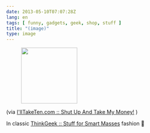 ```yaml
---
date: 2013-05-10T07:07:28Z
lang: en
tags: [ funny, gadgets, geek, shop, stuff ]
title: "(image)"
type: image
---
```


<figure>
<a
href="https://hugo.ferreira.cc/via-illtaketencom-shut-up-and-take-my/attachment/495/"
rel="attachment"><img
src="/wp-content/uploads/2013/05/tumblr_mmksxvf1Jq1qz82meo1_400-150x150.jpg"
width="150" height="150" /></a></figure>

(via [I'llTakeTen.com :: Shut Up And Take My
Money!](http://www.illtaketen.com/) )

In classic [ThinkGeek :: Stuff for Smart
Masses](http://www.thinkgeek.com/) fashion 🙂

